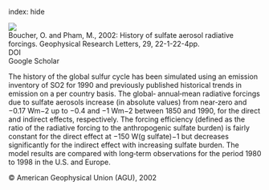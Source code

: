 index: hide

<div class="Citation">
    <div class="Citation-thumb CitationThumb-linked"  data-href="https://doi.org/10.1029/2001gl014048">
      <img src="https://static.claimspace.cloud/climate-study-static/refs/thumbs/5/Boucher_and_Pham_2002-thumb.png" />
    </div>

  <div class="Citation-body">
    <div class="Citation-text">Boucher, O. and Pham, M., 2002: History of sulfate aerosol radiative forcings. <span class="Article-journal">Geophysical Research Letters, </span><span class="Article-volume">29, </span>22-1-22-4pp.</div>
    <div class="Citation-links">
      <div class="CitationLink" data-href="https://doi.org/10.1029/2001gl014048">
        <div class="CitationLink-icon CitationLink-Doi"></div>
        <div class="CitationLink-text">DOI</div>
      </div>
      <div class="CitationLink" data-href="https://scholar.google.com/scholar?q=10.1029/2001gl014048">
        <div class="CitationLink-icon CitationLink-Scholar"></div>
        <div class="CitationLink-text">Google Scholar</div>
      </div>
    </div>
  </div>
</div>

The history of the global sulfur cycle has been simulated using an emission inventory of SO2 for 1990 and previously published historical trends in emission on a per country basis. The global‐ annual‐mean radiative forcings due to sulfate aerosols increase (in absolute values) from near‐zero and −0.17 Wm−2 up to −0.4 and −1 Wm−2 between 1850 and 1990, for the direct and indirect effects, respectively. The forcing efficiency (defined as the ratio of the radiative forcing to the anthropogenic sulfate burden) is fairly constant for the direct effect at −150 W(g sulfate)−1 but decreases significantly for the indirect effect with increasing sulfate burden. The model results are compared with long‐term observations for the period 1980 to 1998 in the U.S. and Europe.

<div class="Citation-copy">
&copy; American Geophysical Union (AGU), 2002
</div>